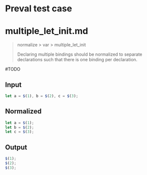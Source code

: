 # Preval test case

# multiple_let_init.md

> normalize > var > multiple_let_init
>
> Declaring multiple bindings should be normalized to separate declarations such that there is one binding per declaration.

#TODO

## Input

`````js filename=intro
let a = $(1), b = $(2), c = $(3);
`````

## Normalized

`````js filename=intro
let a = $(1);
let b = $(2);
let c = $(3);
`````

## Output

`````js filename=intro
$(1);
$(2);
$(3);
`````
